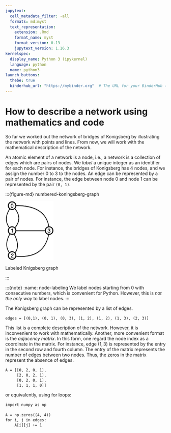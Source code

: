 ```yaml
---
jupytext:
  cell_metadata_filter: -all
  formats: md:myst
  text_representation:
    extension: .Rmd
    format_name: myst
    format_version: 0.13
    jupytext_version: 1.16.3
kernelspec:
  display_name: Python 3 (ipykernel)
  language: python
  name: python3
launch_buttons:
  thebe: true
  binderhub_url: "https://mybinder.org"  # The URL for your BinderHub (e.g., https://mybinder.org)
---
```



# How to describe a network using mathematics and code

So far we worked out the network of bridges of Konigsberg by illustrating the network with points and lines.
From now, we will work with the mathematical description of the network.

An atomic element of a network is a node, i.e., a network is a collection of edges which are pairs of nodes.
We *label* a unique integer as an identifier for each node. For instance, the bridges of Konigsberg has 4 nodes, and we assign the number 0 to 3 to the nodes. An edge can be represented by a pair of nodes. For instance, the edge between node 0 and node 1 can be represented by the pair `(0, 1)`.


:::{figure-md} numbered-koningsberg-graph

<img src= "./figs/labeled-koningsberg.jpg" width="30%">

Labeled Knigsberg graph

:::

:::{note}
:name: node-labeling
We label nodes starting from 0 with consecutive numbers, which is convenient for Python. However, this is *not the only way* to label nodes.
:::

The Konigsberg graph can be represented by a list of edges.

```{code-cell} python
edges = [(0,1), (0, 1), (0, 3), (1, 2), (1, 2), (1, 3), (2, 3)]
```

This list is a complete description of the network. However, it is inconvenient to work with mathematically.
Another, more convenient format is the *adjacency matrix*.
In this form, one regard the node index as a coordinate in the matrix. For instance, edge $(1,3)$ is represented by the entry in the second row and fourth column. The entry of the matrix represents the number of edges between two nodes. Thus, the zeros in the matrix represent the absence of edges.

```{code-cell} ipython3
A = [[0, 2, 0, 1],
     [2, 0, 2, 1],
     [0, 2, 0, 1],
     [1, 1, 1, 0]]
```

or equivalently, using for loops:
```{code-cell} ipython3
import numpy as np

A = np.zeros((4, 4))
for i, j in edges:
    A[i][j] += 1
```